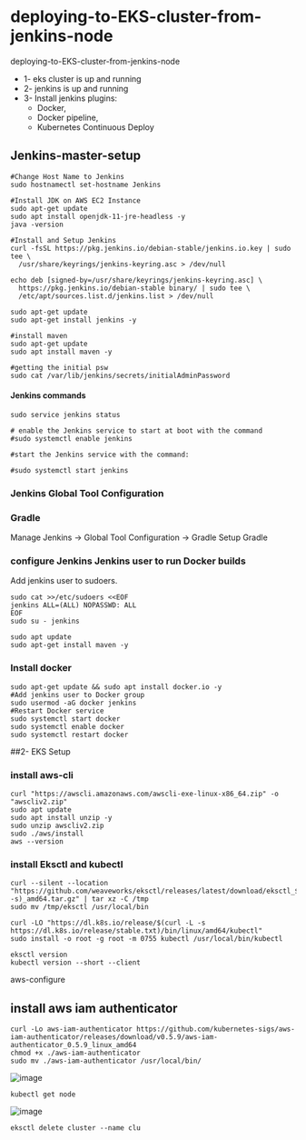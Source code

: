 # deploying-to-EKS-cluster-from-jenkins-node
deploying-to-EKS-cluster-from-jenkins-node

* 1- eks cluster is up and running
* 2- jenkins is up and running
* 3- Install jenkins plugins:
  * Docker, 
  * Docker pipeline,
  * Kubernetes Continuous Deploy


## Jenkins-master-setup

```
#Change Host Name to Jenkins
sudo hostnamectl set-hostname Jenkins

#Install JDK on AWS EC2 Instance
sudo apt-get update 
sudo apt install openjdk-11-jre-headless -y
java -version

#Install and Setup Jenkins
curl -fsSL https://pkg.jenkins.io/debian-stable/jenkins.io.key | sudo tee \
  /usr/share/keyrings/jenkins-keyring.asc > /dev/null

echo deb [signed-by=/usr/share/keyrings/jenkins-keyring.asc] \
  https://pkg.jenkins.io/debian-stable binary/ | sudo tee \
  /etc/apt/sources.list.d/jenkins.list > /dev/null  

sudo apt-get update
sudo apt-get install jenkins -y

#install maven
sudo apt-get update
sudo apt install maven -y

#getting the initial psw
sudo cat /var/lib/jenkins/secrets/initialAdminPassword
```

#### Jenkins commands

```
sudo service jenkins status

# enable the Jenkins service to start at boot with the command
#sudo systemctl enable jenkins

#start the Jenkins service with the command:

#sudo systemctl start jenkins
```

### Jenkins Global Tool Configuration

### Gradle 

Manage Jenkins -> Global Tool Configuration -> Gradle
Setup Gradle


###  configure Jenkins Jenkins user to run Docker builds

Add jenkins user to sudoers.

```
sudo cat >>/etc/sudoers <<EOF
jenkins ALL=(ALL) NOPASSWD: ALL 
EOF
sudo su - jenkins 
```


```
sudo apt update
sudo apt-get install maven -y
```

### Install docker

```
sudo apt-get update && sudo apt install docker.io -y
#Add jenkins user to Docker group
sudo usermod -aG docker jenkins
#Restart Docker service
sudo systemctl start docker
sudo systemctl enable docker
sudo systemctl restart docker
```

##2- EKS Setup

### install aws-cli

```
curl "https://awscli.amazonaws.com/awscli-exe-linux-x86_64.zip" -o "awscliv2.zip"
sudo apt update
sudo apt install unzip -y
sudo unzip awscliv2.zip
sudo ./aws/install
aws --version
```

### install Eksctl and kubectl

```
curl --silent --location "https://github.com/weaveworks/eksctl/releases/latest/download/eksctl_$(uname -s)_amd64.tar.gz" | tar xz -C /tmp
sudo mv /tmp/eksctl /usr/local/bin

curl -LO "https://dl.k8s.io/release/$(curl -L -s https://dl.k8s.io/release/stable.txt)/bin/linux/amd64/kubectl"
sudo install -o root -g root -m 0755 kubectl /usr/local/bin/kubectl

eksctl version
kubectl version --short --client
```


aws-configure


## install aws iam authenticator

```
curl -Lo aws-iam-authenticator https://github.com/kubernetes-sigs/aws-iam-authenticator/releases/download/v0.5.9/aws-iam-authenticator_0.5.9_linux_amd64
chmod +x ./aws-iam-authenticator
sudo mv ./aws-iam-authenticator /usr/local/bin/
```


![image](https://user-images.githubusercontent.com/96833570/222448292-d29254db-6029-4dd8-8d88-30fcf68efdb0.png)


`kubectl get node`

![image](https://user-images.githubusercontent.com/96833570/222452891-8a8a90ff-fdd1-4da5-a340-188608d13a89.png)



`eksctl delete cluster --name clu`
